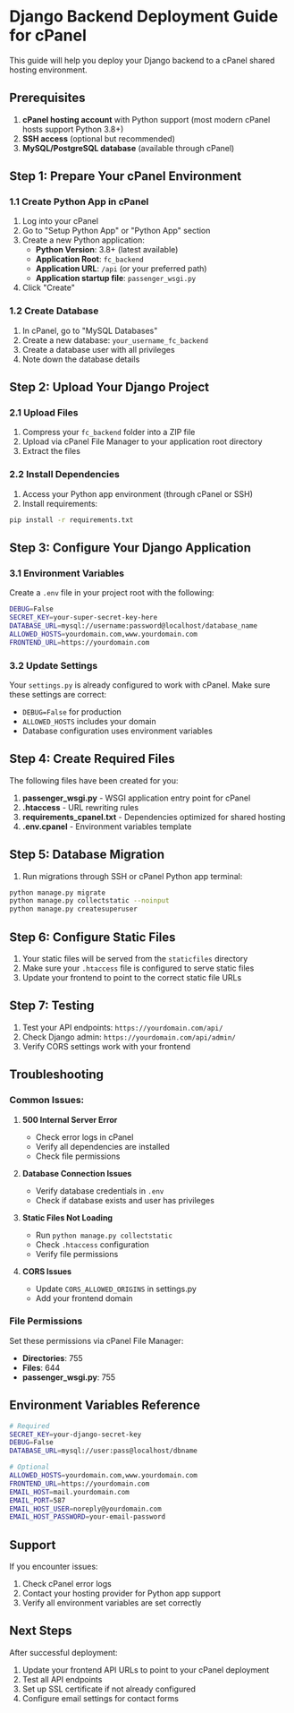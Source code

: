 # Django Backend Deployment Guide for cPanel

This guide will help you deploy your Django backend to a cPanel shared hosting environment.

## Prerequisites

1. **cPanel hosting account** with Python support (most modern cPanel hosts support Python 3.8+)
2. **SSH access** (optional but recommended)
3. **MySQL/PostgreSQL database** (available through cPanel)

## Step 1: Prepare Your cPanel Environment

### 1.1 Create Python App in cPanel
1. Log into your cPanel
2. Go to "Setup Python App" or "Python App" section
3. Create a new Python application:
   - **Python Version**: 3.8+ (latest available)
   - **Application Root**: `fc_backend`
   - **Application URL**: `/api` (or your preferred path)
   - **Application startup file**: `passenger_wsgi.py`
4. Click "Create"

### 1.2 Create Database
1. In cPanel, go to "MySQL Databases"
2. Create a new database: `your_username_fc_backend`
3. Create a database user with all privileges
4. Note down the database details

## Step 2: Upload Your Django Project

### 2.1 Upload Files
1. Compress your `fc_backend` folder into a ZIP file
2. Upload via cPanel File Manager to your application root directory
3. Extract the files

### 2.2 Install Dependencies
1. Access your Python app environment (through cPanel or SSH)
2. Install requirements:
```bash
pip install -r requirements.txt
```

## Step 3: Configure Your Django Application

### 3.1 Environment Variables
Create a `.env` file in your project root with the following:

```bash
DEBUG=False
SECRET_KEY=your-super-secret-key-here
DATABASE_URL=mysql://username:password@localhost/database_name
ALLOWED_HOSTS=yourdomain.com,www.yourdomain.com
FRONTEND_URL=https://yourdomain.com
```

### 3.2 Update Settings
Your `settings.py` is already configured to work with cPanel. Make sure these settings are correct:
- `DEBUG=False` for production
- `ALLOWED_HOSTS` includes your domain
- Database configuration uses environment variables

## Step 4: Create Required Files

The following files have been created for you:

1. **passenger_wsgi.py** - WSGI application entry point for cPanel
2. **.htaccess** - URL rewriting rules
3. **requirements_cpanel.txt** - Dependencies optimized for shared hosting
4. **.env.cpanel** - Environment variables template

## Step 5: Database Migration

1. Run migrations through SSH or cPanel Python app terminal:
```bash
python manage.py migrate
python manage.py collectstatic --noinput
python manage.py createsuperuser
```

## Step 6: Configure Static Files

1. Your static files will be served from the `staticfiles` directory
2. Make sure your `.htaccess` file is configured to serve static files
3. Update your frontend to point to the correct static file URLs

## Step 7: Testing

1. Test your API endpoints: `https://yourdomain.com/api/`
2. Check Django admin: `https://yourdomain.com/api/admin/`
3. Verify CORS settings work with your frontend

## Troubleshooting

### Common Issues:

1. **500 Internal Server Error**
   - Check error logs in cPanel
   - Verify all dependencies are installed
   - Check file permissions

2. **Database Connection Issues**
   - Verify database credentials in `.env`
   - Check if database exists and user has privileges

3. **Static Files Not Loading**
   - Run `python manage.py collectstatic`
   - Check `.htaccess` configuration
   - Verify file permissions

4. **CORS Issues**
   - Update `CORS_ALLOWED_ORIGINS` in settings.py
   - Add your frontend domain

### File Permissions
Set these permissions via cPanel File Manager:
- **Directories**: 755
- **Files**: 644
- **passenger_wsgi.py**: 755

## Environment Variables Reference

```bash
# Required
SECRET_KEY=your-django-secret-key
DEBUG=False
DATABASE_URL=mysql://user:pass@localhost/dbname

# Optional
ALLOWED_HOSTS=yourdomain.com,www.yourdomain.com
FRONTEND_URL=https://yourdomain.com
EMAIL_HOST=mail.yourdomain.com
EMAIL_PORT=587
EMAIL_HOST_USER=noreply@yourdomain.com
EMAIL_HOST_PASSWORD=your-email-password
```

## Support

If you encounter issues:
1. Check cPanel error logs
2. Contact your hosting provider for Python app support
3. Verify all environment variables are set correctly

## Next Steps

After successful deployment:
1. Update your frontend API URLs to point to your cPanel deployment
2. Test all API endpoints
3. Set up SSL certificate if not already configured
4. Configure email settings for contact forms
